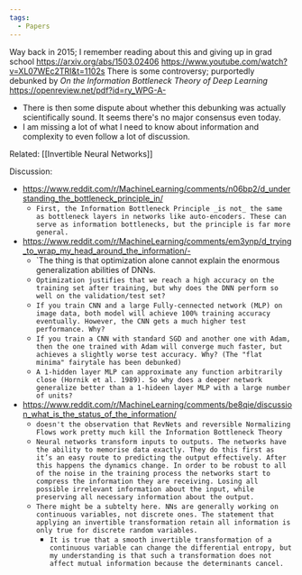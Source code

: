 ```yaml
---
tags:
  - Papers
---
```

Way back in 2015; I remember reading about this and giving up in grad school
https://arxiv.org/abs/1503.02406
https://www.youtube.com/watch?v=XL07WEc2TRI&t=1102s
There is some controversy; purportedly debunked by *On the Information Bottleneck Theory of Deep Learning* https://openreview.net/pdf?id=ry_WPG-A- 
- There is then some dispute about whether this debunking was actually scientifically sound. It seems there's no major consensus even today.
- I am missing a lot of what I need to know about information and complexity to even follow a lot of discussion.

Related:
[[Invertible Neural Networks]]

Discussion:
- https://www.reddit.com/r/MachineLearning/comments/n06bp2/d_understanding_the_bottleneck_principle_in/
	- `First, the Information Bottleneck Principle _is not_ the same as bottleneck layers in networks like auto-encoders. These can serve as information bottlenecks, but the principle is far more general.`
- https://www.reddit.com/r/MachineLearning/comments/em3ynp/d_trying_to_wrap_my_head_around_the_information/- 
	- `The thing is that optimization alone cannot explain the enormous generalization abilities of DNNs.
	- `Optimization justifies that we reach a high accuracy on the training set after training, but why does the DNN perform so well on the validation/test set?`
	- `If you train CNN and a large Fully-cennected network (MLP) on image data, both model will achieve 100% training accuracy eventually. However, the CNN gets a much higher test performance. Why?`
	- `If you train a CNN with standard SGD and another one with Adam, then the one trained with Adam will converge much faster, but achieves a slightly worse test accuracy. Why? (The "flat minima" fairytale has been debunked)`
	- `A 1-hidden layer MLP can approximate any function arbitrarily close (Hornik et al. 1989). So why does a deeper network generalize better than a 1-hideen layer MLP with a large number of units?`
- https://www.reddit.com/r/MachineLearning/comments/be8qie/discussion_what_is_the_status_of_the_information/
	- `doesn't the observation that RevNets and reversible Normalizing Flows work pretty much kill the Information Bottleneck Theory`
	- `Neural networks transform inputs to outputs. The networks have the ability to memorise data exactly. They do this first as it’s an easy route to predicting the output effectively. After this happens the dynamics change. In order to be robust to all of the noise in the training process the networks start to compress the information they are receiving. Losing all possible irrelevant information about the input, while preserving all necessary information about the output.`
	- `There might be a subtelty here. NNs are generally working on continuous variables, not discrete ones. The statement that applying an invertible transformation retain all information is only true for discrete random variables.`
		- `It is true that a smooth invertible transformation of a continuous variable can change the differential entropy, but my understanding is that such a transformation does not affect mutual information because the determinants cancel.`